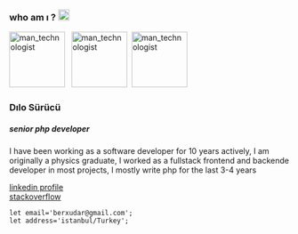 
 ### who am ı ? <img class="emoji" alt="wave" height="20" width="20" src="https://github.githubassets.com/images/icons/emoji/unicode/1f44b.png">
 <img class="emoji" alt="man_technologist" height="100" width="100" src="https://www.shareicon.net/data/256x256/2016/04/06/482251_php_512x512.png"> &nbsp;
  <img class="emoji" alt="man_technologist" height="100" width="100" src="https://i2.wp.com/executrainni.com/wp-content/uploads/2015/04/Linux.png?fit=256%2C256&ssl=1">&nbsp;
  <img class="emoji" alt="man_technologist" height="100" width="100" src="https://hackr.io/tutorials/javascript/logo-javascript.svg?ver=1587977697">
 
 ### Dılo Sürücü

##### senior php developer <br>
I have been working as a software developer for 10 years actively, I am originally a physics graduate, I worked as a fullstack frontend and backende developer in most projects, I mostly write php for the last 3-4 years

[linkedin profile](https://www.linkedin.com/in/dilosurucu/) <br>
[stackoverflow](https://stackoverflow.com/users/5582655/d%c4%b1lo-s%c3%bcr%c3%bcc%c3%bc)




```
let email='berxudar@gmail.com'; 
let address='istanbul/Turkey'; 

```
